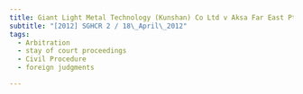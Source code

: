 ```yaml
---
title: Giant Light Metal Technology (Kunshan) Co Ltd v Aksa Far East Pte Ltd
subtitle: "[2012] SGHCR 2 / 18\_April\_2012"
tags:
  - Arbitration
  - stay of court proceedings
  - Civil Procedure
  - foreign judgments

---
```


